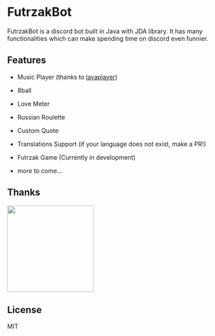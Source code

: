 # FutrzakBot

FutrzakBot is a discord bot built in Java with JDA library.
It has many functionalities which can make spending time on discord even funnier.

## Features

* Music Player (thanks to [lavaplayer](https://github.com/Walkyst/lavaplayer-fork))
* 8ball
* Love Meter
* Russian Roulette
* Custom Quote
* Translations Support (if your language does not exist, make a PR!)

* Futrzak Game (Currently in development)
* more to come...

## Thanks

<img width="200" src="https://resources.jetbrains.com/storage/products/company/brand/logos/jb_beam.png">

## License

MIT
